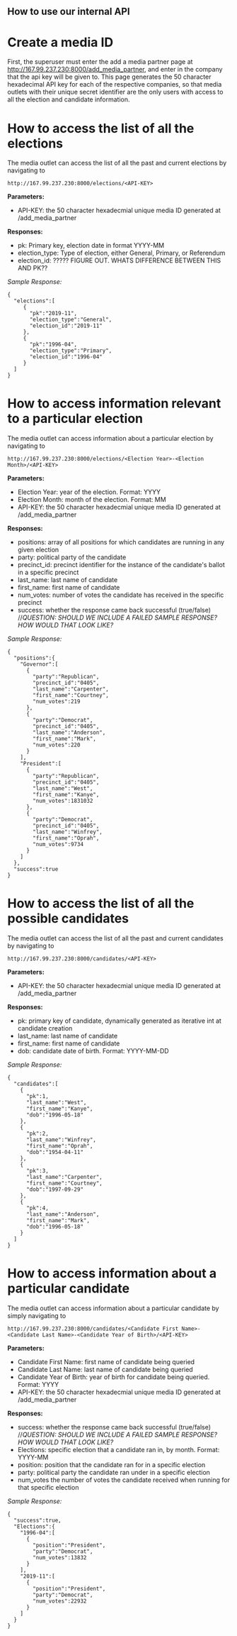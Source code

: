 ## How to use our internal API
# Create a media ID
  First, the superuser must enter the add a media partner page at http://167.99.237.230:8000/add_media_partner, and enter in the company that the api key will be given to.
  This page generates the 50 character hexadecimal API key for each of the respective companies, so that media outlets with their unique secret identifier are the only users with access to all the election and candidate information.
  
# How to access the list of all the elections
  The media outlet can access the list of all the past and current elections by navigating to 
  
    http://167.99.237.230:8000/elections/<API-KEY>
    
   **Parameters:**
   - API-KEY: the 50 character hexadecmial unique media ID generated at /add_media_partner
    
   **Responses:**
   - pk: Primary key, election date in format YYYY-MM
   - election_type: Type of election, either General, Primary, or Referendum
   - election_id: ????? FIGURE OUT. WHATS DIFFERENCE BETWEEN THIS AND PK??
    
   _Sample Response:_
    
    {  
      "elections":[  
         {  
           "pk":"2019-11",
           "election_type":"General",
           "election_id":"2019-11"
         },
         {  
           "pk":"1996-04",
           "election_type":"Primary",
           "election_id":"1996-04"
         }
      ]
    }
    
    
# How to access information relevant to a particular election
  The media outlet can access information about a particular election by navigating to
    
    http://167.99.237.230:8000/elections/<Election Year>-<Election Month>/<API-KEY>
    
   **Parameters:**
   * Election Year: year of the election. Format: YYYY
   * Election Month: month of the election. Format: MM
   * API-KEY: the 50 character hexadecmial unique media ID generated at /add_media_partner
    
   **Responses:**
   * positions: array of all positions for which candidates are running in any given election
   * party: political party of the candidate
   * precinct_id: precinct identifier for the instance of the candidate's ballot in a specific precinct
   * last_name: last name of candidate
   * first_name: first name of candidate
   * num_votes: number of votes the candidate has received in the specific precinct
   * success: whether the response came back successful (true/false) //_QUESTION: SHOULD WE INCLUDE A FAILED SAMPLE RESPONSE? HOW WOULD THAT LOOK LIKE?_
    
   _Sample Response:_
    
    {  
      "positions":{  
        "Governor":[  
          {  
            "party":"Republican",
            "precinct_id":"0405",
            "last_name":"Carpenter",
            "first_name":"Courtney",
            "num_votes":219
          },
          {  
            "party":"Democrat",
            "precinct_id":"0405",
            "last_name":"Anderson",
            "first_name":"Mark",
            "num_votes":220
          }
        ],
        "President":[  
          {  
            "party":"Republican",
            "precinct_id":"0405",
            "last_name":"West",
            "first_name":"Kanye",
            "num_votes":1831032
          },
          {  
            "party":"Democrat",
            "precinct_id":"0405",
            "last_name":"Winfrey",
            "first_name":"Oprah",
            "num_votes":9734
          }
        ]
      },
      "success":true
    }
    
   
# How to access the list of all the possible candidates
  The media outlet can access the list of all the past and current candidates by navigating to
    
    http://167.99.237.230:8000/candidates/<API-KEY>
    
   **Parameters:**
   * API-KEY: the 50 character hexadecmial unique media ID generated at /add_media_partner
    
   **Responses:**
   * pk: primary key of candidate, dynamically generated as iterative int at candidate creation
   * last_name: last name of candidate
   * first_name: first name of candidate
   * dob: candidate date of birth. Format: YYYY-MM-DD
    
   _Sample Response:_
    
    {  
      "candidates":[  
        {  
          "pk":1,
          "last_name":"West",
          "first_name":"Kanye",
          "dob":"1996-05-18"
        },
        {  
          "pk":2,
          "last_name":"Winfrey",
          "first_name":"Oprah",
          "dob":"1954-04-11"
        },
        {  
          "pk":3,
          "last_name":"Carpenter",
          "first_name":"Courtney",
          "dob":"1997-09-29"
        },
        {  
          "pk":4,
          "last_name":"Anderson",
          "first_name":"Mark",
          "dob":"1996-05-18"
        }
      ]
    }
    

# How to access information about a particular candidate
  The media outlet can access information about a particular candidate by simply navigating to
  
    http://167.99.237.230:8000/candidates/<Candidate First Name>-<Candidate Last Name>-<Candidate Year of Birth>/<API-KEY> 
    
   **Parameters:**
   * Candidate First Name: first name of candidate being queried
   * Candidate Last Name: last name of candidate being queried
   * Candidate Year of Birth: year of birth for candidate being queried. Format: YYYY
   * API-KEY: the 50 character hexadecmial unique media ID generated at /add_media_partner
    
   **Responses:**
   * success: whether the response came back successful (true/false) //_QUESTION: SHOULD WE INCLUDE A FAILED SAMPLE RESPONSE? HOW WOULD THAT LOOK LIKE?_
   * Elections: specific election that a candidate ran in, by month. Format: YYYY-MM
   * position: position that the candidate ran for in a specific election
   * party: political party the candidate ran under in a specific election
   * num_votes the number of votes the candidate received when running for that specific election
    
   _Sample Response:_
   
    {  
      "success":true,
      "Elections":{  
        "1996-04":[  
          {  
            "position":"President",
            "party":"Democrat",
            "num_votes":13832
          }
        ],
        "2019-11":[  
          {  
            "position":"President",
            "party":"Democrat",
            "num_votes":22932
          }
        ]
      }
    }
    
